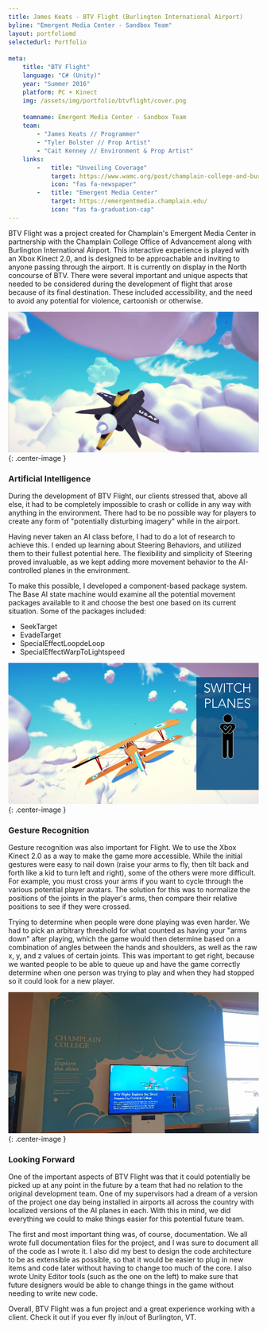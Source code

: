 ```yaml
---
title: James Keats - BTV Flight (Burlington International Airport)
byline: "Emergent Media Center - Sandbox Team"
layout: portfoliomd
selectedurl: Portfolio

meta:
    title: "BTV Flight"
    language: "C# (Unity)"
    year: "Summer 2016"
    platform: PC + Kinect
    img: /assets/img/portfolio/btvflight/cover.png

    teamname: Emergent Media Center - Sandbox Team
    team:
        - "James Keats // Programmer"
        - "Tyler Bolster // Prop Artist"
        - "Cait Kenney // Environment & Prop Artist"
    links:
        -   title: "Unveiling Coverage"
            target: https://www.wamc.org/post/champlain-college-and-burlington-international-airport-unveil-interactive-media-displays
            icon: "fas fa-newspaper"
        -   title: "Emergent Media Center"
            target: https://emergentmedia.champlain.edu/
            icon: "fas fa-graduation-cap"
---
```


BTV Flight was a project created for Champlain's Emergent Media Center in partnership with the Champlain College Office of Advancement along with Burlington International Airport. This interactive experience is played with an Xbox Kinect 2.0, and is designed to be approachable and inviting to anyone passing through the airport. It is currently on display in the North concourse of BTV. There were several important and unique aspects that needed to be considered during the development of flight that arose because of its final destination. These included accessibility, and the need to avoid any potential for violence, cartoonish or otherwise.

![](/assets/img/portfolio/btvflight/1-2.png){: .center-image }

### Artificial Intelligence

During the development of BTV Flight, our clients stressed that, above all else, it had to be completely impossible to crash or collide in any way with anything in the environment. There had to be no possible way for players to create any form of "potentially disturbing imagery" while in the airport.

Having never taken an AI class before, I had to do a lot of research to achieve this. I ended up learning about Steering Behaviors, and utilized them to their fullest potential here. The flexibility and simplicity of Steering proved invaluable, as we kept adding more movement behavior to the AI-controlled planes in the environment.

To make this possible, I developed a component-based package system. The Base AI state machine would examine all the potential movement packages available to it and choose the best one based on its current situation. Some of the packages included:
* SeekTarget
* EvadeTarget
* SpecialEffectLoopdeLoop
* SpecialEffectWarpToLightspeed

![](/assets/img/portfolio/btvflight/3.png){: .center-image }

### Gesture Recognition

Gesture recognition was also important for Flight. We to use the Xbox Kinect 2.0 as a way to make the game more accessible. While the initial gestures were easy to nail down (raise your arms to fly, then tilt back and forth like a kid to turn left and right), some of the others were more difficult. For example, you must cross your arms if you want to cycle through the various potential player avatars. The solution for this was to normalize the positions of the joints in the player's arms, then compare their relative positions to see if they were crossed.

Trying to determine when people were done playing was even harder. We had to pick an arbitrary threshold for what counted as having your "arms down" after playing, which the game would then determine based on a combination of angles between the hands and shoulders, as well as the raw x, y, and z values of certain joints. This was important to get right, because we wanted people to be able to queue up and have the game correctly determine when one person was trying to play and when they had stopped so it could look for a new player.

![](/assets/img/portfolio/btvflight/btv_flight_with_vinyl.jpg){: .center-image }

### Looking Forward

One of the important aspects of BTV Flight was that it could potentially be picked up at any point in the future by a team that had no relation to the original development team. One of my supervisors had a dream of a version of the project one day being installed in airports all across the country with localized versions of the AI planes in each. With this in mind, we did everything we could to make things easier for this potential future team.

The first and most important thing was, of course, documentation. We all wrote full documentation files for the project, and I was sure to document all of the code as I wrote it. I also did my best to design the code architecture to be as extensible as possible, so that it would be easier to plug in new items and code later without having to change too much of the core. I also wrote Unity Editor tools (such as the one on the left) to make sure that future designers would be able to change things in the game without needing to write new code.

Overall, BTV Flight was a fun project and a great experience working with a client. Check it out if you ever fly in/out of Burlington, VT.
